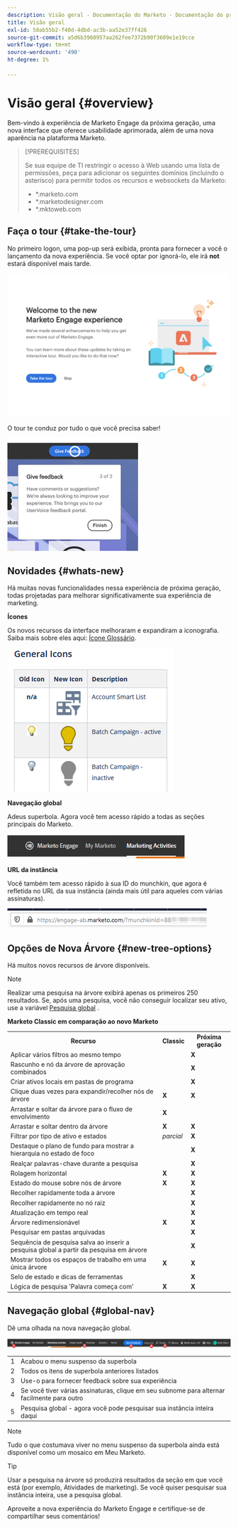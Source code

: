 ```yaml
---
description: Visão geral - Documentação do Marketo - Documentação do produto
title: Visão geral
exl-id: 50ab55b2-f40d-4dbd-ac3b-aa52e37ff426
source-git-commit: a5d6b3960957aa262fee7372b90f3609e1e19cce
workflow-type: tm+mt
source-wordcount: '490'
ht-degree: 1%

---
```


# Visão geral {#overview}

Bem-vindo à experiência de Marketo Engage da próxima geração, uma nova interface que oferece usabilidade aprimorada, além de uma nova aparência na plataforma Marketo.

>[!PREREQUISITES]
>
>Se sua equipe de TI restringir o acesso à Web usando uma  lista de permissões, peça para adicionar os seguintes domínios (incluindo o asterisco) para permitir todos os recursos e websockets da Marketo:
>
>* *.marketo.com
>* *.marketodesigner.com
>* *.mktoweb.com


## Faça o tour {#take-the-tour}

No primeiro logon, uma pop-up será exibida, pronta para fornecer a você o lançamento da nova experiência. Se você optar por ignorá-lo, ele irá **not** estará disponível mais tarde.

![](assets/overview-1.png)

O tour te conduz por tudo o que você precisa saber!

![](assets/overview-2.png)

## Novidades {#whats-new}

Há muitas novas funcionalidades nessa experiência de próxima geração, todas projetadas para melhorar significativamente sua experiência de marketing.

**Ícones**

Os novos recursos da interface melhoraram e expandiram a iconografia. Saiba mais sobre eles aqui: [Ícone Glossário](/help/marketo/product-docs/marketo-engage-next-generation-experience/icon-glossary.md).

![](assets/overview-new-icons.png)

**Navegação global**

Adeus superbola. Agora você tem acesso rápido a todas as seções principais do Marketo.

![](assets/overview-5.png)

**URL da instância**

Você também tem acesso rápido à sua ID do munchkin, que agora é refletida no URL da sua instância (ainda mais útil para aqueles com várias assinaturas).

![](assets/overview-6.png)

## Opções de Nova Árvore {#new-tree-options}

Há muitos novos recursos de árvore disponíveis.

>[!NOTE]
>
>Realizar uma pesquisa na árvore exibirá apenas os primeiros 250 resultados. Se, após uma pesquisa, você não conseguir localizar seu ativo, use a variável [Pesquisa global](/help/marketo/product-docs/marketo-engage-next-generation-experience/using-the-global-search.md) .

**Marketo Classic em comparação ao novo Marketo**

<table> 
 <tbody>
  <tr>
   <th>Recurso</th> 
   <th>Classic</th> 
   <th>Próxima geração</th> 
  </tr>
  <tr>
   <td>Aplicar vários filtros ao mesmo tempo</td> 
   <td></td> 
   <td><strong>X</strong></td>  
  </tr>
  <tr>
   <td>Rascunho e nó da árvore de aprovação combinados</td> 
   <td></td> 
   <td><strong>X</strong></td> 
  </tr>
  <tr>
   <td>Criar ativos locais em pastas de programa</td> 
   <td></td> 
   <td><strong>X</strong></td> 
  </tr>
  <tr>
   <td>Clique duas vezes para expandir/recolher nós de árvore</td> 
   <td><strong>X</strong></td> 
   <td><strong>X</strong></td>  
  </tr>
  <tr>
   <td>Arrastar e soltar da árvore para o fluxo de envolvimento</td> 
   <td><strong>X</strong></td> 
   <td></td> 
  </tr>
  <tr>
   <td>Arrastar e soltar dentro da árvore</td> 
   <td><strong>X</strong></td> 
   <td><strong>X</strong></td> 
  </tr>
  <tr>
   <td>Filtrar por tipo de ativo e estados</td> 
   <td><i>parcial</i></td> 
   <td><strong>X</strong></td>  
  </tr>
  <tr>
   <td>Destaque o plano de fundo para mostrar a hierarquia no estado de foco</td> 
   <td></td> 
   <td><strong>X</strong></td> 
  </tr>
  <tr>
   <td>Realçar palavras-chave durante a pesquisa</td> 
   <td></td> 
   <td><strong>X</strong></td> 
  </tr>
  <tr>
   <td>Rolagem horizontal</td> 
   <td><strong>X</strong></td> 
   <td><strong>X</strong></td>  
  </tr>
  <tr>
   <td>Estado do mouse sobre nós de árvore</td> 
   <td><strong>X</strong></td> 
   <td><strong>X</strong></td> 
  </tr>
  <tr>
   <td>Recolher rapidamente toda a árvore</td> 
   <td></td> 
   <td><strong>X</strong></td> 
  </tr>
  <tr>
   <td>Recolher rapidamente no nó raiz</td> 
   <td></td> 
   <td><strong>X</strong></td>  
  </tr>
  <tr>
   <td>Atualização em tempo real</td> 
   <td></td> 
   <td><strong>X</strong></td> 
  </tr>
  <tr>
   <td>Árvore redimensionável</td> 
   <td><strong>X</strong></td> 
   <td><strong>X</strong></td> 
  </tr>
  <tr>
   <td>Pesquisar em pastas arquivadas</td> 
   <td></td> 
   <td><strong>X</strong></td>  
  </tr>
  <tr>
   <td>Sequência de pesquisa salva ao inserir a pesquisa global a partir da pesquisa em árvore</td> 
   <td></td> 
   <td><strong>X</strong></td> 
  </tr>
  <tr>
   <td>Mostrar todos os espaços de trabalho em uma única árvore</td> 
   <td><strong>X</strong></td> 
   <td><strong>X</strong></td> 
  </tr>
  <tr>
   <td>Selo de estado e dicas de ferramentas</td> 
   <td></td> 
   <td><strong>X</strong></td>  
  </tr>
  <tr>
   <td>Lógica de pesquisa 'Palavra começa com'</td> 
   <td><strong>X</strong></td> 
   <td><strong>X</strong></td> 
  </tr>
 </tbody>
</table>

## Navegação global {#global-nav}

Dê uma olhada na nova navegação global.

![](assets/overview-7.png)

<table> 
 <tbody>
  <tr>
   <td>1</td> 
   <td>Acabou o menu suspenso da superbola</td> 
  </tr>
  <tr>
   <td>2</td> 
   <td>Todos os itens de superbola anteriores listados</td> 
  </tr>
  <tr>
   <td>3</td> 
   <td>Use-o para fornecer feedback sobre sua experiência</td> 
  </tr>
  <tr>
   <td>4</td> 
   <td>Se você tiver várias assinaturas, clique em seu subnome para alternar facilmente para outro</td> 
  </tr>
  <tr>
   <td>5</td> 
   <td>Pesquisa global - agora você pode pesquisar sua instância inteira daqui</td> 
  </tr>
 </tbody>
</table>

>[!NOTE]
>
>Tudo o que costumava viver no menu suspenso da superbola ainda está disponível como um mosaico em Meu Marketo.

>[!TIP]
>
>Usar a pesquisa na árvore só produzirá resultados da seção em que você está (por exemplo, Atividades de marketing). Se você quiser pesquisar sua instância inteira, use a pesquisa global.

Aproveite a nova experiência do Marketo Engage e certifique-se de compartilhar seus comentários!
